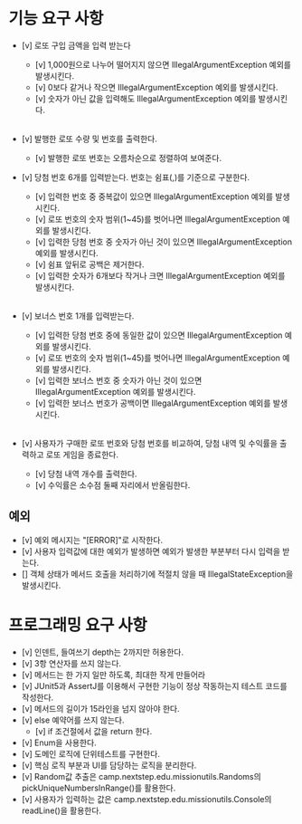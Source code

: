 # 기능 요구 사항
- [v] 로또 구입 금액을 입력 받는다
  - [v] 1,000원으로 나누어 떨어지지 않으면 IllegalArgumentException 예외를 발생시킨다.
  - [v] 0보다 같거나 작으면 IllegalArgumentException 예외를 발생시킨다.
  - [v] 숫자가 아닌 값을 입력해도 IllegalArgumentException 예외를 발생시킨다.
</br></br>
- [v] 발행한 로또 수량 및 번호를 출력한다.
  - [v] 발행한 로또 번호는 오름차순으로 정렬하여 보여준다.

- [v] 당첨 번호 6개를 입력받는다. 번호는 쉼표(,)를 기준으로 구분한다.
  - [v] 입력한 번호 중 중복값이 있으면 IllegalArgumentException 예외를 발생시킨다.
  - [v] 로또 번호의 숫자 범위(1~45)를 벗어나면 IllegalArgumentException 예외를 발생시킨다.
  - [v] 입력한 당첨 번호 중 숫자가 아닌 것이 있으면 IllegalArgumentException 예외를 발생시킨다.
  - [v] 쉼표 앞뒤로 공백은 제거한다.
  - [v] 입력한 숫자가 6개보다 작거나 크면 IllegalArgumentException 예외를 발생시킨다.
    </br></br>
- [v] 보너스 번호 1개를 입력받는다.
  - [v] 입력한 당첨 번호 중에 동일한 값이 있으면 IllegalArgumentException 예외를 발생시킨다.
  - [v] 로또 번호의 숫자 범위(1~45)를 벗어나면 IllegalArgumentException 예외를 발생시킨다.
  - [v] 입력한 보너스 번호 중 숫자가 아닌 것이 있으면 IllegalArgumentException 예외를 발생시킨다.
  - [v] 입력한 보너스 번호가 공백이면 IllegalArgumentException 예외를 발생시킨다.
</br></br>
- [v] 사용자가 구매한 로또 번호와 당첨 번호를 비교하여, 당첨 내역 및 수익률을 출력하고 로또 게임을 종료한다.
  - [v] 당첨 내역 개수를 출력한다.
  - [v] 수익률은 소수점 둘째 자리에서 반올림한다.
## 예외
- [v] 예외 메시지는 "[ERROR]"로 시작한다.
- [v] 사용자 입력값에 대한 예외가 발생하면 예외가 발생한 부분부터 다시 입력을 받는다.
- [] 객체 상태가 메서드 호출을 처리하기에 적절치 않을 때 IllegalStateException을 발생시킨다.

# 프로그래밍 요구 사항
- [v] 인덴트, 들여쓰기 depth는 2까지만 허용한다.
- [v] 3항 연산자를 쓰지 않는다.
- [v] 메서드는 한 가지 일만 하도록, 최대한 작게 만들어라
- [v] JUnit5과 AssertJ를 이용해서 구현한 기능이 정상 작동하는지 테스트 코드를 작성한다.
- [v] 메서드의 길이가 15라인을 넘지 않아야 한다.
- [v] else 예약어를 쓰지 않는다.
  - [v] if 조건절에서 값을 return 한다.
- [v] Enum을 사용한다.
- [v] 도메인 로직에 단위테스트를 구현한다.
- [v] 핵심 로직 부분과 UI를 담당하는 로직을 분리한다.
- [v] Random값 추출은 camp.nextstep.edu.missionutils.Randoms의 pickUniqueNumbersInRange()를 활용한다.
- [v] 사용자가 입력하는 값은 camp.nextstep.edu.missionutils.Console의 readLine()을 활용한다.